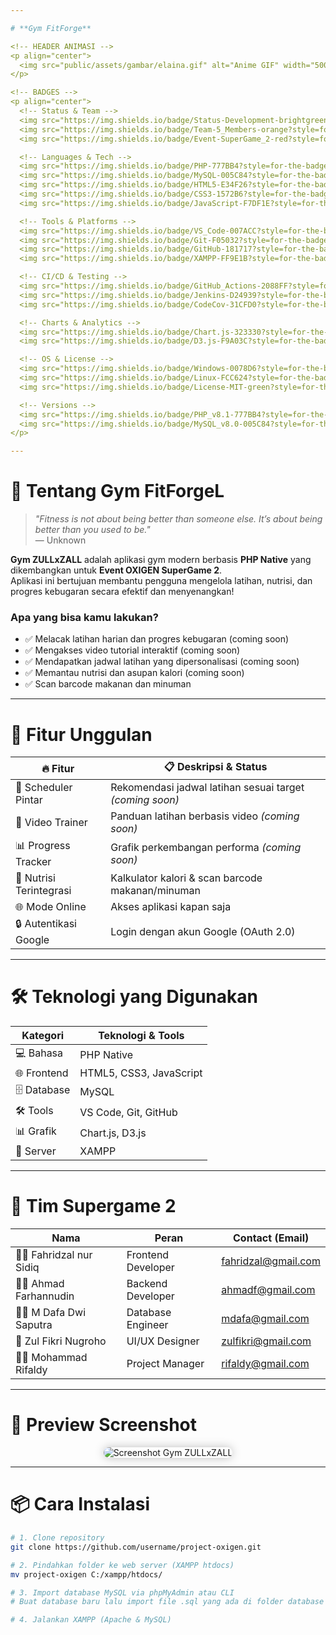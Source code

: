 ```yaml
---

# **Gym FitForge**

<!-- HEADER ANIMASI -->
<p align="center">
  <img src="public/assets/gambar/elaina.gif" alt="Anime GIF" width="500" />
</p>

<!-- BADGES -->
<p align="center">
  <!-- Status & Team -->
  <img src="https://img.shields.io/badge/Status-Development-brightgreen?style=for-the-badge&logo=github" />
  <img src="https://img.shields.io/badge/Team-5_Members-orange?style=for-the-badge&logo=people" />
  <img src="https://img.shields.io/badge/Event-SuperGame_2-red?style=for-the-badge&logo=game-controller" />

  <!-- Languages & Tech -->
  <img src="https://img.shields.io/badge/PHP-777BB4?style=for-the-badge&logo=php&logoColor=white" />
  <img src="https://img.shields.io/badge/MySQL-005C84?style=for-the-badge&logo=mysql&logoColor=white" />
  <img src="https://img.shields.io/badge/HTML5-E34F26?style=for-the-badge&logo=html5&logoColor=white" />
  <img src="https://img.shields.io/badge/CSS3-1572B6?style=for-the-badge&logo=css3&logoColor=white" />
  <img src="https://img.shields.io/badge/JavaScript-F7DF1E?style=for-the-badge&logo=javascript&logoColor=black" />

  <!-- Tools & Platforms -->
  <img src="https://img.shields.io/badge/VS_Code-007ACC?style=for-the-badge&logo=visual-studio-code&logoColor=white" />
  <img src="https://img.shields.io/badge/Git-F05032?style=for-the-badge&logo=git&logoColor=white" />
  <img src="https://img.shields.io/badge/GitHub-181717?style=for-the-badge&logo=github&logoColor=white" />
  <img src="https://img.shields.io/badge/XAMPP-FF9E1B?style=for-the-badge&logo=xampp&logoColor=white" />

  <!-- CI/CD & Testing -->
  <img src="https://img.shields.io/badge/GitHub_Actions-2088FF?style=for-the-badge&logo=github-actions&logoColor=white" />
  <img src="https://img.shields.io/badge/Jenkins-D24939?style=for-the-badge&logo=jenkins&logoColor=white" />
  <img src="https://img.shields.io/badge/CodeCov-31CFD0?style=for-the-badge&logo=codecov&logoColor=white" />

  <!-- Charts & Analytics -->
  <img src="https://img.shields.io/badge/Chart.js-323330?style=for-the-badge&logo=chartdotjs&logoColor=white" />
  <img src="https://img.shields.io/badge/D3.js-F9A03C?style=for-the-badge&logo=d3.js&logoColor=white" />

  <!-- OS & License -->
  <img src="https://img.shields.io/badge/Windows-0078D6?style=for-the-badge&logo=windows&logoColor=white" />
  <img src="https://img.shields.io/badge/Linux-FCC624?style=for-the-badge&logo=linux&logoColor=black" />
  <img src="https://img.shields.io/badge/License-MIT-green?style=for-the-badge" />

  <!-- Versions -->
  <img src="https://img.shields.io/badge/PHP_v8.1-777BB4?style=for-the-badge&logo=php&logoColor=white" />
  <img src="https://img.shields.io/badge/MySQL_v8.0-005C84?style=for-the-badge&logo=mysql&logoColor=white" />
</p>

---
```


# 💪 Tentang **Gym FitForgeL**

> _"Fitness is not about being better than someone else. It’s about being better than you used to be."_  
> — Unknown

**Gym ZULLxZALL** adalah aplikasi gym modern berbasis **PHP Native** yang dikembangkan untuk **Event OXIGEN SuperGame 2**.  
Aplikasi ini bertujuan membantu pengguna mengelola latihan, nutrisi, dan progres kebugaran secara efektif dan menyenangkan!

### Apa yang bisa kamu lakukan?

- ✅ Melacak latihan harian dan progres kebugaran (coming soon)
- ✅ Mengakses video tutorial interaktif (coming soon)
- ✅ Mendapatkan jadwal latihan yang dipersonalisasi (coming soon)
- ✅ Memantau nutrisi dan asupan kalori (coming soon)
- ✅ Scan barcode makanan dan minuman

---

# 🚀 Fitur Unggulan

| 🔥 Fitur                | 📋 Deskripsi & Status                  |
|-------------------------|-------------------------------------|
| 📅 Scheduler Pintar      | Rekomendasi jadwal latihan sesuai target _(coming soon)_ |
| 🎥 Video Trainer         | Panduan latihan berbasis video _(coming soon)_          |
| 📊 Progress Tracker      | Grafik perkembangan performa _(coming soon)_            |
| 🥗 Nutrisi Terintegrasi  | Kalkulator kalori & scan barcode makanan/minuman        |
| 🌐 Mode Online           | Akses aplikasi kapan saja                              |
| 🔒 Autentikasi Google    | Login dengan akun Google (OAuth 2.0)                   |

---

# 🛠️ Teknologi yang Digunakan

| Kategori     | Teknologi & Tools                          |
|--------------|-------------------------------------------|
| 💻 Bahasa    | PHP Native                                |
| 🌐 Frontend  | HTML5, CSS3, JavaScript                    |
| 🗄️ Database  | MySQL                                     |
| 🛠️ Tools     | VS Code, Git, GitHub                       |
| 📊 Grafik    | Chart.js, D3.js                            |
| 📡 Server    | XAMPP                                     |

---

# 👥 Tim Supergame 2

| Nama                  | Peran                  | Contact (Email)                 |
|-----------------------|------------------------|-------------------------------|
| 👨‍💻 Fahridzal nur Sidiq | Frontend Developer      | fahridzal@gmail.com          |
| 👨‍💻 Ahmad Farhannudin  | Backend Developer       | ahmadf@gmail.com             |
| 👨‍💻 M Dafa Dwi Saputra | Database Engineer       | mdafa@gmail.com              |
| 🎨 Zul Fikri Nugroho   | UI/UX Designer          | zulfikri@gmail.com           |
| 🧑‍💼 Mohammad Rifaldy  | Project Manager         | rifaldy@gmail.com            |

---

# 📸 Preview Screenshot

<p align="center">
  <img src="https://via.placeholder.com/850x400.png?text=Gym+ZULLxZALL+App+Screenshot" alt="Screenshot Gym ZULLxZALL" style="border-radius: 15px; box-shadow: 0 0 15px rgba(0,0,0,0.25);" />
</p>

---

# 📦 Cara Instalasi

```bash
# 1. Clone repository
git clone https://github.com/username/project-oxigen.git

# 2. Pindahkan folder ke web server (XAMPP htdocs)
mv project-oxigen C:/xampp/htdocs/

# 3. Import database MySQL via phpMyAdmin atau CLI
# Buat database baru lalu import file .sql yang ada di folder database

# 4. Jalankan XAMPP (Apache & MySQL)








